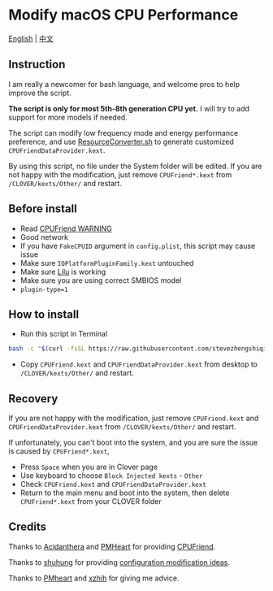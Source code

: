 # Modify macOS CPU Performance

[English](README.md) | [中文](README_CN.md)

## Instruction

I am really a newcomer for bash language, and welcome pros to help improve the script.

<b>The script is only for most 5th-8th generation CPU yet.</b> I will try to add support for more models if needed.

The script can modify low frequency mode and energy performance preference, and use [ResourceConverter.sh](https://github.com/acidanthera/CPUFriend/tree/master/ResourceConverter) to generate customized `CPUFriendDataProvider.kext`.

By using this script, no file under the System folder will be edited. If you are not happy with the modification, just remove `CPUFriend*.kext` from `/CLOVER/kexts/Other/` and restart.


## Before install

- Read [CPUFriend WARNING](https://github.com/acidanthera/CPUFriend/blob/master/Instructions.md#warning)
- Good network
- If you have `FakeCPUID` argument in `config.plist`, this script may cause issue
- Make sure `IOPlatformPluginFamily.kext` untouched
- Make sure [Lilu](https://github.com/acidanthera/Lilu) is working
- Make sure you are using correct SMBIOS model
- `plugin-type=1`


## How to install

- Run this script in Terminal

```bash
bash -c "$(curl -fsSL https://raw.githubusercontent.com/stevezhengshiqi/one-key-cpufriend/master/one-key-cpufriend.sh)"
```

- Copy `CPUFriend.kext` and `CPUFriendDataProvider.kext` from desktop to `/CLOVER/kexts/Other/` and restart.


## Recovery

If you are not happy with the modification, just remove `CPUFriend.kext` and `CPUFriendDataProvider.kext` from `/CLOVER/kexts/Other/` and restart.

If unfortunately, you can't boot into the system, and you are sure the issue is caused by `CPUFriend*.kext`,
 
 - Press `Space` when you are in Clover page
 - Use keyboard to choose `Block Injected kexts` - `Other`
 - Check `CPUFriend.kext` and `CPUFriendDataProvider.kext`
 - Return to the main menu and boot into the system, then delete `CPUFriend*.kext` from your CLOVER folder


## Credits

Thanks to [Acidanthera](https://github.com/acidanthera) and [PMHeart](https://github.com/PMHeart) for providing [CPUFriend](https://github.com/acidanthera/CPUFriend).

Thanks to [shuhung](https://www.tonymacx86.com/members/shuhung.957282) for providing [configuration modification ideas](https://www.tonymacx86.com/threads/skylake-hwp-enable.214915/page-7).

Thanks to [PMheart](https://github.com/PMheart) and [xzhih](https://github.com/xzhih) for giving me advice.
